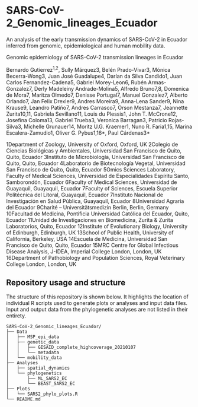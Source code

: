 # SARS-CoV-2_Genomic_lineages_Ecuador
An analysis of the early transmission dynamics of SARS-CoV-2 in Ecuador inferred from genomic, epidemiological and human mobility data.

Genomic epidemiology of SARS-CoV-2 transmission lineages in Ecuador

Bernardo Gutierrez<sup>1,2</sup>, Sully Márquez3, Belén Prado-Vivar3, Mónica Becerra-Wong3, Juan José Guadalupe4, Darlan da Silva Candido1, Juan Carlos Fernandez-Cadena5, Gabriel Morey-Leon6, Rubén Armas-Gonzalez7, Derly Madeleiny Andrade-Molina5, Alfredo Bruno7,8, Domenica de Mora7, Maritza Olmedo7, Denisse Portugal7, Manuel Gonzalez7, Alberto Orlando7, Jan Felix Drexler9, Andres Moreira9, Anna-Lena Sander9, Nina Krause9, Leandro Patiño7, Andres Carrasco7, Orson Mestanza7, Jeannette Zurita10,11, Gabriela Sevillano11, Louis du Plessis1, John T. McCrone12, Josefina Coloma13, Gabriel Trueba3, Veronica Barragan3, Patricio Rojas-Silva3, Michelle Grunauer14, Moritz U.G. Kraemer1, Nuno R. Faria1,15, Marina Escalera-Zamudio1, Oliver G. Pybus1,16*, Paul Cárdenas3*

1Department of Zoology, University of Oxford, Oxford, UK
2Colegio de Ciencias Biológicas y Ambientales, Universidad San Francisco de Quito, Quito, Ecuador
3Instituto de Microbiología, Universidad San Francisco de Quito, Quito, Ecuador
4Laboratorio de Biotecnología Vegetal, Universidad San Francisco de Quito, Quito, Ecuador
5Omics Sciences Laboratory, Faculty of Medical Sciences, Universidad de Especialidades Espíritu Santo, Samborondón, Ecuador
6Faculty of Medical Sciences, Universidad de Guayaquil, Guayaquil, Ecuador
7Faculty of Sciences, Escuela Superior Politécnica del Litoral, Guayaquil, Ecuador
7Instituto Nacional de Investigación en Salud Pública, Guayaquil, Ecuador
8Universidad Agraria del Ecuador
9Charité – Universitätsmedizin Berlin, Berlin, Germany
10Facultad de Medicina, Pontificia Universidad Católica del Ecuador, Quito, Ecuador
11Unidad de Investigaciones en Biomedicina, Zurita & Zurita Laboratorios, Quito, Ecuador
12Institute of Evolutionary Biology, University of Edinburgh, Edinburgh, UK
13School of Public Health, University of California, Berkeley, USA
14Escuela de Medicina, Universidad San Francisco de Quito, Quito, Ecuador
15MRC Centre for Global Infectious Disease Analysis, J-IDEA, Imperial College London, London, UK 
16Department of Pathobiology and Population Sciences, Royal Veterinary College London, London, UK

## Repository usage and structure

The structure of this repository is shown below. It highlights the location of individual R scripts used to generate plots or analyses and input data files. Input and output data from the phylogenetic analyses are not listed in their entirety.

```
SARS-CoV-2_Genomic_lineages_Ecuador/
├── Data
│   ├── MSP_epi_data
│   ├── genetic_data
│   │   ├── GISAID_complete_highcoverage_20210107
│   │   └── metadata
│   └── mobility_data
├── Analyses
│   ├── spatial_dynamics
│   └── phylogenetics
│       ├── ML_SARS2_EC
│       └── BEAST_SARS2_EC
├── Plots
│   └── SARS2_phylo_plots.R
└── README.md
```
